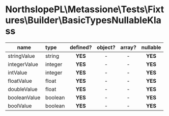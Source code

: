 # NorthslopePL\Metassione\Tests\Fixtures\Builder\BasicTypesNullableKlass

| name | type | defined? | object? | array? | nullable |
| ---- | :--- | :------: | :-----: | :----: | :------: |
| stringValue | string | **YES** | - | - | **YES** |
| integerValue | integer | **YES** | - | - | **YES** |
| intValue | integer | **YES** | - | - | **YES** |
| floatValue | float | **YES** | - | - | **YES** |
| doubleValue | float | **YES** | - | - | **YES** |
| booleanValue | boolean | **YES** | - | - | **YES** |
| boolValue | boolean | **YES** | - | - | **YES** |
